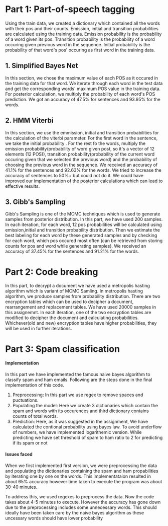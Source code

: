 # Part 1: Part-of-speech tagging

Using the train data, we created a dictionary which contained all the words with their pos and their counts. Emission, initial and transition probabilities are calculated using the training data. 
Emission probability is the probability of a word given its pos. Transition probability is the probability of a word occuring given previous word in the sequence. Initial probability is the probability of that word's pos' occuring as first word in the training data.

## 1. Simplified Bayes Net
In this section, we chose the maximum value of each POS as it occured in the training data for that word. We iterate through each word in the test data and get the corresponding words' maximum POS value in the training data. For posterior calculation, we multiply the probability of each word's POS prediction.
We got an accuracy of 47.5% for sentences and 93.95% for the words. 

## 2. HMM Viterbi
In this section, we use the emmission, initial and transition probabilities for the calculation of the viterbi parameter. For the first word in the sentence, we take the initial probability . For the rest fo the words, multiply the emission probability(probability of word given post, so it's a vector of 12 elements (12 POS)), transition probability(probability of the current word occuring given that we selected the previous word) and the probability of choosing the previous word in the sequence. 
We received an accuracy of 41.1% for the sentences and 92.63% for the words. 
We tried to increase the accuracy of sentences to 50%+ but could not do it. We could have improved our implementation of the posterior calculations which can lead to effective results.

## 3. Gibb's Sampling
Gibb's Sampling is one of the MCMC techniques which is used to generate samples from posterior distribution. In this part, we have used 200 samples. In each iteration, for each word, 12 pos probabilities will be calculated using emission,initial and transition probability distribution. Then we estimate the best labeling for each word by these generated samples and by checking for each word, which pos occured most often (can be retrieved from storing counts for pos and word while generating samples).
We received an accuracy of 37.45% for the sentences and 91.21% for the words. 
        
# Part 2: Code breaking

In this part, to decrypt a document we have used a metropolis hasting algorithm which is variant of MCMC Samling. In metropolis hasting algorithm, we produce samples from probability distribution. There are two encryption tables which can be used to decipher a document, rearrangement and replacement tables. We have used 20000 samples in this assignemnt. In each iteration, one of the two encryption tables are modified to decipher the document and calculating probabilities. Whichever(old and new) encryption tables have higher probabilities, they will be used in further iterations. 

# Part 3: Spam classification

#### Implementation
In this part we have implemented the famous naive bayes algorithm to classify spam and ham emails.
Following are the steps done in the final implementation of this code.
1) Preprocessing: In this part we use regex to remove spaces and puctuations.
2) Populating the model: Here we create 3 dictionaries which contain the spam and words with its occurences and third dictionary contains counts of total words.
3) Prediction: Here, as it was suggested in the assignment, We have calculated the contional probability using bayes law. To avoid underflow of numbers, we have implemented logarithemic version. While predicting we have set threshold of spam to ham ratio to 2 for predicting if its spam or not

#### Issues faced
When we first implemented first version, we were preprocessing the data and populating the dictionaries containing the spam and ham propabilities by iterating one by one on the words. This implementataion resulted in about 65% accuracy however time taken to execute the program was about 30-40 minutes.

To address this, we used regexes to preprocess the data. Now the code takes about 4-5 minutes to execute. 
However the accuracy has gone down due to the preprocessing includes some unnecessary words. 
This should ideally have been taken care by the naive bayes algorithm as these uncessary words should have lower probability
